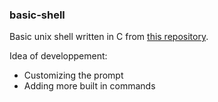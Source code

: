 ### basic-shell

Basic unix shell written in C from [this repository](https://github.com/codecrafters-io/build-your-own-x). 

Idea of developpement: 
- Customizing the prompt 
- Adding more built in commands 

